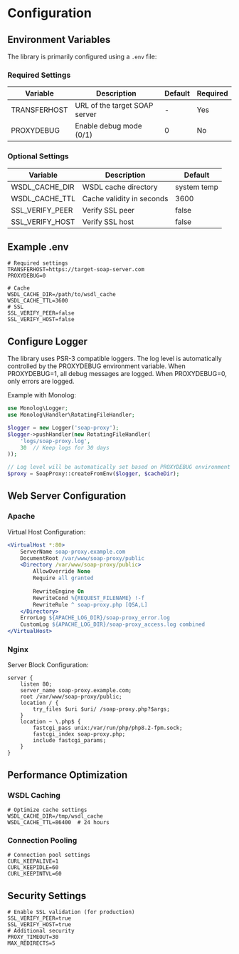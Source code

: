 # Configuration
## Environment Variables
The library is primarily configured using a `.env` file:
### Required Settings
| Variable | Description | Default | Required |
|----------|-------------|---------|----------|
| TRANSFERHOST | URL of the target SOAP server | - | Yes |
| PROXYDEBUG | Enable debug mode (0/1) | 0 | No |

### Optional Settings
| Variable | Description | Default |
|----------|-------------|---------|
| WSDL_CACHE_DIR | WSDL cache directory | system temp |
| WSDL_CACHE_TTL | Cache validity in seconds | 3600 |
| SSL_VERIFY_PEER | Verify SSL peer | false |
| SSL_VERIFY_HOST | Verify SSL host | false |

## Example .env
```env
# Required settings
TRANSFERHOST=https://target-soap-server.com
PROXYDEBUG=0

# Cache
WSDL_CACHE_DIR=/path/to/wsdl_cache
WSDL_CACHE_TTL=3600
# SSL
SSL_VERIFY_PEER=false
SSL_VERIFY_HOST=false
```

## Configure Logger
The library uses PSR-3 compatible loggers. The log level is automatically controlled by the PROXYDEBUG environment variable. When PROXYDEBUG=1, all debug messages are logged. When PROXYDEBUG=0, only errors are logged.

Example with Monolog:
```php
use Monolog\Logger;
use Monolog\Handler\RotatingFileHandler;

$logger = new Logger('soap-proxy');
$logger->pushHandler(new RotatingFileHandler(
    'logs/soap-proxy.log',
    30  // Keep logs for 30 days
));

// Log level will be automatically set based on PROXYDEBUG environment variable
$proxy = SoapProxy::createFromEnv($logger, $cacheDir);
```

## Web Server Configuration
### Apache
Virtual Host Configuration:
```apache
<VirtualHost *:80>
    ServerName soap-proxy.example.com
    DocumentRoot /var/www/soap-proxy/public
    <Directory /var/www/soap-proxy/public>
        AllowOverride None
        Require all granted
        
        RewriteEngine On
        RewriteCond %{REQUEST_FILENAME} !-f
        RewriteRule ^ soap-proxy.php [QSA,L]
    </Directory>
    ErrorLog ${APACHE_LOG_DIR}/soap-proxy_error.log
    CustomLog ${APACHE_LOG_DIR}/soap-proxy_access.log combined
</VirtualHost>
```

### Nginx
Server Block Configuration:
```nginx
server {
    listen 80;
    server_name soap-proxy.example.com;
    root /var/www/soap-proxy/public;
    location / {
        try_files $uri $uri/ /soap-proxy.php?$args;
    }
    location ~ \.php$ {
        fastcgi_pass unix:/var/run/php/php8.2-fpm.sock;
        fastcgi_index soap-proxy.php;
        include fastcgi_params;
    }
}
```

## Performance Optimization
### WSDL Caching
```env
# Optimize cache settings
WSDL_CACHE_DIR=/tmp/wsdl_cache
WSDL_CACHE_TTL=86400  # 24 hours
```

### Connection Pooling
```env
# Connection pool settings
CURL_KEEPALIVE=1
CURL_KEEPIDLE=60
CURL_KEEPINTVL=60
```

## Security Settings
```env
# Enable SSL validation (for production)
SSL_VERIFY_PEER=true
SSL_VERIFY_HOST=true
# Additional security
PROXY_TIMEOUT=30
MAX_REDIRECTS=5
```